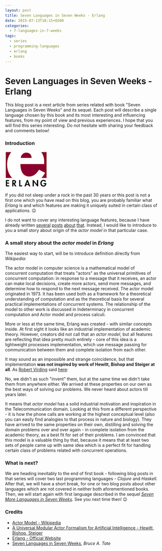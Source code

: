 ```yaml
---
layout: post
title: Seven Languages in Seven Weeks - Erlang
date: 2015-07-13T18:15+0200
categories:
  - 7-languages-in-7-weeks
tags:
  - series
  - programming-languages
  - erlang
  - books
---
```


# Seven Languages in Seven Weeks - Erlang

<quote class="disclaimer">This blog post is a next article from series related with book "Seven Languages in Seven Weeks" and its sequel. Each post will describe a single language chosen by this book and its most interesting and influencing features, from my point of view and previous experiences. I hope that you will find this series interesting. Do not hesitate with sharing your feedback and comments below!</quote>

### Introduction

<img class="right erlang-logo" alt="Erlang Logo" src="/assets/ErlangLogo.png" />

If you did not sleep under a rock in the past 30 years or this post is not a first one which you have read on this blog, you are probably familiar what *Erlang* is and which features are making it uniquely suited in certain class of applications. :wink:

I do not want to cover any interesting language features, because I have already written [several](http://www.afronski.pl/interesting-language-features/2015/03/10/interesting-language-features-erlang-named-case-expressions.html) [posts](http://www.afronski.pl/interesting-language-features/2015/03/27/interesting-language-features-erlang-links-and-monitors.html) [about](http://www.afronski.pl/interesting-language-features/2015/05/14/interesting-language-features-erlang-application-behavior.html) [that](http://www.afronski.pl/interesting-language-features/2015/06/11/interesting-language-features-erlang-custom-behaviors.html). Instead, I would like to introduce to you a small story about origin of the *actor model* in that particular case.

### A small story about the *actor model* in *Erlang*

The easiest way to start, will be to introduce definition directly from *Wikipedia*:

<quote class="citation">The actor model in computer science is a mathematical model of concurrent computation that treats "actors" as the universal primitives of concurrent computation: in response to a message that it receives, an actor can make local decisions, create more actors, send more messages, and determine how to respond to the next message received. The actor model originated in 1973. It has been used both as a framework for a theoretical understanding of computation and as the theoretical basis for several practical implementations of concurrent systems. The relationship of the model to other work is discussed in Indeterminacy in concurrent computation and Actor model and process calculi.</quote>

More or less at the same time, Erlang was created - with similar concepts inside. At first sight it looks like an industrial implementation of academic theory. However, creators did not call that an *actor model*, but all features are reflecting that idea pretty much entirely - core of this idea is a lightweight processes implementation, which use message passing for communication between them and complete isolation from each other.

It may sound as an impossible and strange coincidence, but that implementation **was not inspired by work of Hewitt, Bishop and Steiger at all**. As [Robert Virding](https://twitter.com/rvirding) said [here](http://rvirding.blogspot.com/2008/01/virdings-first-rule-of-programming.html?showComment=1400761539472#c5295780053912797163):

<quote class="citation">No, we didn't as such "invent" them, but at the same time we didn't take them from anywhere either. We arrived at these properties on our own as the best ways of solving our problems. We never heard about actors till years later.</quote>

It means that *actor model* has a solid industrial motivation and inspiration in the Telecommunication domain. Looking at this from a different perspective - it is how the phone calls are working at the highest conceptual level (also you can easily find analogies to that process in nature and biology). They have arrived to the same properties on their own, distilling and solving the domain problems over and over again - in complete isolation from the academic theory, as a best fit for set of their problems. I am convinced that this model is a valuable thing by that, because it means that at least two sets of people came up with same idea which is a perfect fit for handling certain class of problems related with concurrent operations.

### What is next?

We are heading inevitably to the end of first book - following blog posts in that series will cover two last programming languages - *Clojure* and *Haskell*. After that, we will have a short break, for one or two blog posts about other languages which are not covered in neither both aforementioned books. Then, we will start again with first language described in the sequel [*Seven More Languages in Seven Weeks*](https://pragprog.com/book/7lang/seven-more-languages-in-seven-weeks). See you next time then! :wink:

### Credits

- [Actor Model - Wikipedia](https://en.wikipedia.org/wiki/Actor_model)
- [A Universal Modular Actor Formalism for Artificial Intelligence - Hewitt, Bishop, Steiger](http://worrydream.com/refs/Hewitt-ActorModel.pdf)
- [Erlang - Official Website](http://www.erlang.org/)
- [Seven Languages in Seven Weeks](https://pragprog.com/book/btlang/seven-languages-in-seven-weeks), *Bruce A. Tate*
